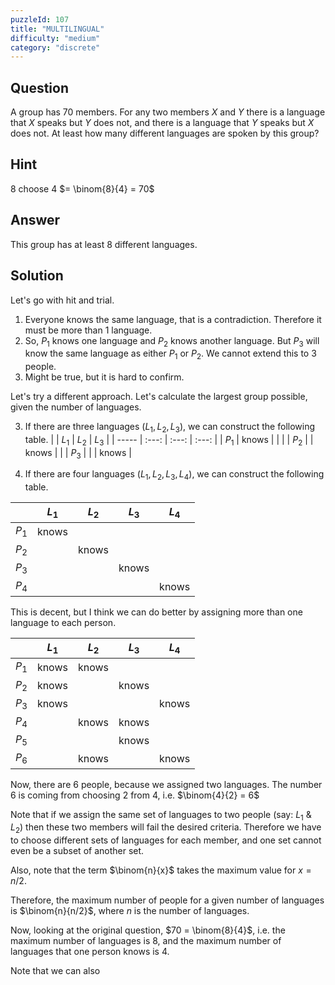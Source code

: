 ```yaml
---
puzzleId: 107
title: "MULTILINGUAL"
difficulty: "medium"
category: "discrete"
---
```


## Question
A group has 70 members. For any two members $X$ and $Y$ there is a language that $X$ speaks but $Y$ does not, and there is a language that $Y$ speaks but $X$ does not. At least how many different languages are spoken by this group?

## Hint
8 choose 4 $= \binom{8}{4}  = 70$

## Answer
This group has at least 8 different languages.

## Solution
Let's go with hit and trial.

1. Everyone knows the same language, that is a contradiction. Therefore it must be more than 1 language.
2. So, $P_1$ knows one language and $P_2$ knows another language. But $P_3$ will know the same language as either $P_1$ or $P_2$. We cannot extend this to 3 people.
3. Might be true, but it is hard to confirm.

Let's try a different approach. Let's calculate the largest group possible, given the number of languages.

3. If there are three languages ($L_1, L_2, L_3$), we can construct the following table.
|       | $L_1$ | $L_2$ | $L_3$ |
| ----- | :---: | :---: | :---: |
| $P_1$ | knows |       |       |
| $P_2$ |       | knows |       |
| $P_3$ |       |       | knows |

4. If there are four languages ($L_1, L_2, L_3, L_4$), we can construct the following table.

|       | $L_1$ | $L_2$ | $L_3$ | $L_4$ |
| ----- | :---: | :---: | :---: | :---: |
| $P_1$ | knows |       |       |       |
| $P_2$ |       | knows |       |       |
| $P_3$ |       |       | knows |       |
| $P_4$ |       |       |       | knows |

This is decent, but I think we can do better by assigning more than one language to each person.


|       | $L_1$ | $L_2$ | $L_3$ | $L_4$ |
| ----- | :---: | :---: | :---: | :---: |
| $P_1$ | knows | knows |       |       |
| $P_2$ | knows |       | knows |       |
| $P_3$ | knows |       |       | knows |
| $P_4$ |       | knows | knows |       |
| $P_5$ |       |       | knows |       |
| $P_6$ |       | knows |       | knows |

Now, there are $6$ people, because we assigned two languages. The number 6 is coming from choosing $2$ from $4$, i.e. $\binom{4}{2} = 6$

Note that if we assign the same set of languages to two people (say: $L_1$ & $L_2$) then these two members will fail the desired criteria. Therefore we have to choose different sets of languages for each member, and one set cannot even be a subset of another set.

Also, note that the term $\binom{n}{x}$ takes the maximum value for $x = n/2$.

Therefore, the maximum number of people for a given number of languages is $\binom{n}{n/2}$, where $n$ is the number of languages.

Now, looking at the original question, $70 = \binom{8}{4}$, i.e. the maximum number of languages is $8$, and the maximum number of languages that one person knows is $4$.

Note that we can also 
